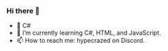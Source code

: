 ### Hi there 👋

- 🔭 C#
- 🌱 I’m currently learning C#, HTML, and JavaScript.
- 📫 How to reach me: hypecrazed on Discord.
